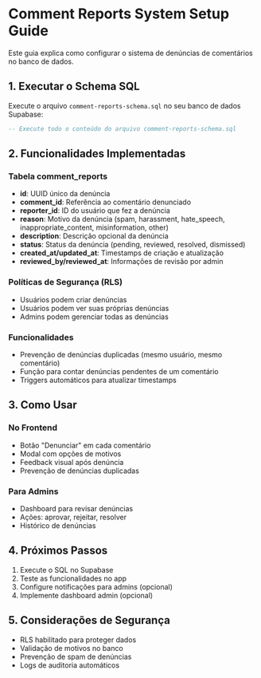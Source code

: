 # Comment Reports System Setup Guide

Este guia explica como configurar o sistema de denúncias de comentários no banco de dados.

## 1. Executar o Schema SQL

Execute o arquivo `comment-reports-schema.sql` no seu banco de dados Supabase:

```sql
-- Execute todo o conteúdo do arquivo comment-reports-schema.sql
```

## 2. Funcionalidades Implementadas

### Tabela comment_reports
- **id**: UUID único da denúncia
- **comment_id**: Referência ao comentário denunciado
- **reporter_id**: ID do usuário que fez a denúncia
- **reason**: Motivo da denúncia (spam, harassment, hate_speech, inappropriate_content, misinformation, other)
- **description**: Descrição opcional da denúncia
- **status**: Status da denúncia (pending, reviewed, resolved, dismissed)
- **created_at/updated_at**: Timestamps de criação e atualização
- **reviewed_by/reviewed_at**: Informações de revisão por admin

### Políticas de Segurança (RLS)
- Usuários podem criar denúncias
- Usuários podem ver suas próprias denúncias
- Admins podem gerenciar todas as denúncias

### Funcionalidades
- Prevenção de denúncias duplicadas (mesmo usuário, mesmo comentário)
- Função para contar denúncias pendentes de um comentário
- Triggers automáticos para atualizar timestamps

## 3. Como Usar

### No Frontend
- Botão "Denunciar" em cada comentário
- Modal com opções de motivos
- Feedback visual após denúncia
- Prevenção de denúncias duplicadas

### Para Admins
- Dashboard para revisar denúncias
- Ações: aprovar, rejeitar, resolver
- Histórico de denúncias

## 4. Próximos Passos

1. Execute o SQL no Supabase
2. Teste as funcionalidades no app
3. Configure notificações para admins (opcional)
4. Implemente dashboard admin (opcional)

## 5. Considerações de Segurança

- RLS habilitado para proteger dados
- Validação de motivos no banco
- Prevenção de spam de denúncias
- Logs de auditoria automáticos